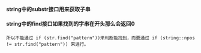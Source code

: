 #### string中的substr接口用来获取子串

#### string中的find接口如果找到的字串在开头那么会返回0

    所以不能通过 if (str.find("pattern"))来判断能找到，而要通过 if (string::npos != str.find("pattern")) 来进行。
